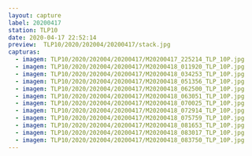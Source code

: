 ```yaml
---
layout: capture
label: 20200417
station: TLP10
date: 2020-04-17 22:52:14
preview:  TLP10/2020/202004/20200417/stack.jpg
capturas:
  - imagem: TLP10/2020/202004/20200417/M20200417_225214_TLP_10P.jpg
  - imagem: TLP10/2020/202004/20200417/M20200418_011920_TLP_10P.jpg
  - imagem: TLP10/2020/202004/20200417/M20200418_034253_TLP_10P.jpg
  - imagem: TLP10/2020/202004/20200417/M20200418_051356_TLP_10P.jpg
  - imagem: TLP10/2020/202004/20200417/M20200418_062500_TLP_10P.jpg
  - imagem: TLP10/2020/202004/20200417/M20200418_063051_TLP_10P.jpg
  - imagem: TLP10/2020/202004/20200417/M20200418_070025_TLP_10P.jpg
  - imagem: TLP10/2020/202004/20200417/M20200418_072914_TLP_10P.jpg
  - imagem: TLP10/2020/202004/20200417/M20200418_075759_TLP_10P.jpg
  - imagem: TLP10/2020/202004/20200417/M20200418_081653_TLP_10P.jpg
  - imagem: TLP10/2020/202004/20200417/M20200418_083017_TLP_10P.jpg
  - imagem: TLP10/2020/202004/20200417/M20200418_083750_TLP_10P.jpg
---
```

